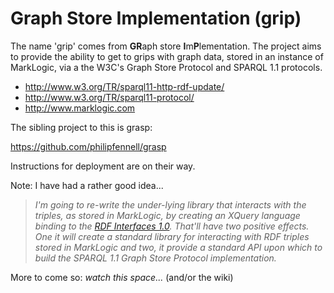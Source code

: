 # Graph Store Implementation (grip)

The name 'grip' comes from **GR**aph store **I**m**P**lementation. The project aims to 
provide the ability to get to grips with graph data, stored in an instance of 
MarkLogic, via a the W3C's Graph Store Protocol and SPARQL 1.1 protocols.

* http://www.w3.org/TR/sparql11-http-rdf-update/
* http://www.w3.org/TR/sparql11-protocol/
* http://www.marklogic.com

The sibling project to this is grasp:

https://github.com/philipfennell/grasp

Instructions for deployment are on their way.

Note: I have had a rather good idea...

> _I'm going to re-write the under-lying library that interacts with the triples, as stored in MarkLogic, by creating an XQuery language binding to the [RDF Interfaces 1.0](http://www.w3.org/TR/rdf-interfaces/). That'll have two positive effects. One it will create a _standard_ library for interacting with RDF triples stored in MarkLogic and two, it provide a _standard_ API upon which to build the SPARQL 1.1 Graph Store Protocol implementation._

More to come so: _watch this space..._ (and/or the wiki)